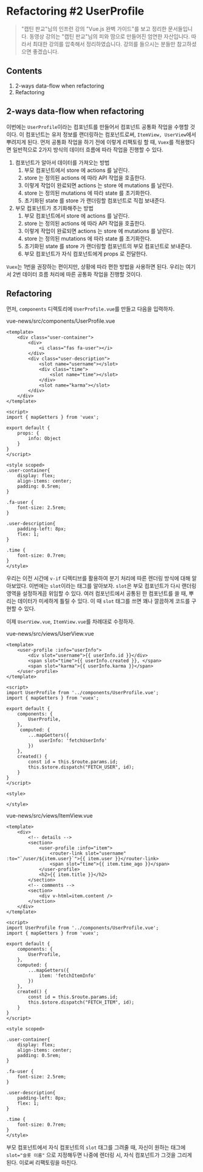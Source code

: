 Refactoring #2 UserProfile
=============================

> "캡틴 판교"님의 인프런 강의 "Vue.js 완벽 가이드"를 보고 정리한 문서들입니다. 동영상 강의는 "캡틴 판교"님의 피와 땀으로 만들어진 엄연한 자산입니다. 따라서 최대한 강의를 압축해서 정리하였습니다. 강의를 들으시는 분들만 참고하셨으면 좋겠습니다.

Contents
---------

1. 2-ways data-flow when refactoring
2. Refactoring  

2-ways data-flow when refactoring
---------

이번에는 `UserProfile`이라는 컴포넌트를 만들어서 컴포넌트 공통화 작업을 수행할 것이다. 이 컴포넌트는 유저 정보를 랜더링하는 컴포넌트로써, `ItemView, UserView`에서 뿌려지게 된다. 먼저 공통화 작업을 하기 전에 이렇게 리팩토링 할 때, `Vuex`를 적용했다면 일반적으로 2가지 방식의 데이터 흐름에 따라 작업을 진행할 수 있다.

1. 컴포넌트가 알아서 데이터를 가져오는 방법
    1. 부모 컴포넌트에서 store 에 actions 를 날린다.
    2. store 는 정의된 actions 에 따라 API 작업을 호출한다.
    3. 이렇게 작업이 완료되면 actions 는 store 에 mutations 를 날린다.
    4. store 는 정의된 mutations 에 따라 state 를 초기화한다.
    5. 초기화된 state 를 store 가 랜더링할 컴포넌트로 직접 보내준다.
2. 부모 컴포넌트가 초기화해주는 방법
    1. 부모 컴포넌트에서 store 에 actions 를 날린다.
    2. store 는 정의된 actions 에 따라 API 작업을 호출한다.
    3. 이렇게 작업이 완료되면 actions 는 store 에 mutations 를 날린다.
    4. store 는 정의된 mutations 에 따라 state 를 초기화한다.
    5. 초기화된 state 를 store 가 랜더링할 컴포넌트의 부모 컴포넌트로 보내준다.
    6. 부모 컴포넌트가 자식 컴포넌트에게 props 로 전달한다. 

`Vuex`는 1번을 권장하는 편이지만, 상황에 따라 편한 방법을 사용하면 된다. 우리는 여기서 2번 데이터 흐름 처리에 따른 공통화 작업을 진행할 것이다.

Refactoring
---------

먼저, `components` 디렉토리에 `UserProfile.vue`를 만들고 다음을 입력하자.

vue-news/src/components/UserProfile.vue
```vue
<template>
    <div class="user-container">
        <div>
            <i class="fas fa-user"></i>
        </div>
        <div class="user-description">
            <slot name="username"></slot>
            <div class="time">
                <slot name="time"></slot>
            </div>
            <slot name="karma"></slot>
        </div>
    </div>
</template>

<script>
import { mapGetters } from 'vuex';

export default {
    props: {
        info: Object
    }
}
</script>

<style scoped>
.user-container{
    display: flex;
    align-items: center;
    padding: 0.5rem;
}

.fa-user {
    font-size: 2.5rem;
}

.user-description{
    padding-left: 8px;
    flex: 1;
}

.time {
    font-size: 0.7rem;
}
</style>
```

우리는 이전 시간에 `v-if` 디렉티브를 활용하여 분기 처리에 따른 렌더링 방식에 대해 알아보았다. 이번에는 `slot`이라는 태그를 알아보자. `slot`은 부모 컴포넌트가 다시 랜더링 영역을 설정하게끔 위임할 수 있다. 여러 컴포넌트에서 공통된 한 컴포넌트를 쓸 때, 뿌리는 데이터가 미세하게 틀릴 수 있다. 이 때 `slot` 태그를 쓰면 꽤나 깔끔하게 코드를 구현할 수 있다.

이제 `UserView.vue`, `ItemView.vue`를 차례대로 수정하자.

vue-news/src/views/UserView.vue
```vue
<template>  
    <user-profile :info="userInfo">
        <div slot="username">{{ userInfo.id }}</div>
        <span slot="time">{{ userInfo.created }}, </span>
        <span slot="karma">{{ userInfo.karma }}</span>
    </user-profile>
</template>

<script>
import UserProfile from '../components/UserProfile.vue';
import { mapGetters } from 'vuex';

export default {
    components: {
        UserProfile,
    },
     computed: {
        ...mapGetters({
            userInfo: 'fetchUserInfo' 
        })
    },
    created() {
        const id = this.$route.params.id;
        this.$store.dispatch("FETCH_USER", id);
    } 
}
</script>

<style>

</style>
```

vue-news/src/views/ItemView.vue
```vue
<template>
    <div>
        <!-- details -->
        <section>
            <user-profile :info="item">
                <router-link slot="username" :to="`/user/${item.user}`">{{ item.user }}</router-link>
                <span slot="time">{{ item.time_ago }}</span>
            </user-profile>
            <h2>{{ item.title }}</h2>
        </section>
        <!-- comments -->
        <section>
            <div v-html=item.content />
        </section>
    </div>
</template>

<script>
import UserProfile from '../components/UserProfile.vue';
import { mapGetters } from 'vuex';

export default {
    components: {
        UserProfile,
    },
    computed: {
        ...mapGetters({
            item: 'fetchItemInfo'
        })
    },    
    created() {
        const id = this.$route.params.id;
        this.$store.dispatch("FETCH_ITEM", id);
    }
}
</script>

<style scoped>

.user-container{
    display: flex;
    align-items: center;
    padding: 0.5rem;
}

.fa-user {
    font-size: 2.5rem;
}

.user-description{
    padding-left: 8px;
    flex: 1;
}

.time {
    font-size: 0.7rem;
}
</style>
``` 

부모 컴포넌트에서 자식 컴포넌트의 `slot` 태그를 그려줄 때, 자신이 원하는 태그에 `slot="슬롯 이름"` 으로 지정해두면 나중에 렌더링 시, 자식 컴포넌트가 그것을 그리게 된다. 이로써 리팩토링을 마친다. 